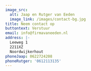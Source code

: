 ```yaml
---
image_src:
  alt: Jaap en Rutger van Eeden
  image_link: /images/contact-bg.jpg
title: Neem contact op
buttontext: Verstuur
email: info@firmavaneeden.nl
address: |-
  Leeweg 1
  2211XZ
  Noordwijkerhout
phoneJaap: 0622724208
phoneRutger: '0612113135'
---
```


